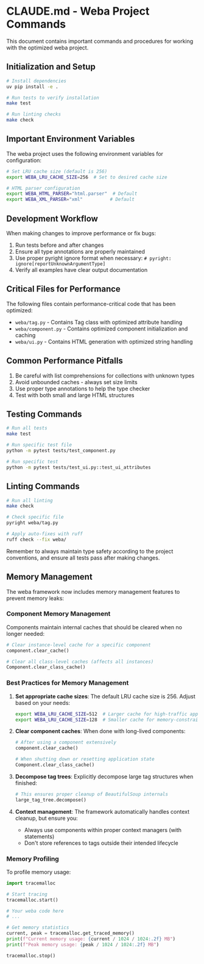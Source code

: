 # CLAUDE.md - Weba Project Commands

This document contains important commands and procedures for working with the optimized weba project.

## Initialization and Setup

```bash
# Install dependencies
uv pip install -e .

# Run tests to verify installation
make test

# Run linting checks
make check
```

## Important Environment Variables

The weba project uses the following environment variables for configuration:

```bash
# Set LRU cache size (default is 256)
export WEBA_LRU_CACHE_SIZE=256  # Set to desired cache size

# HTML parser configuration
export WEBA_HTML_PARSER="html.parser"  # Default
export WEBA_XML_PARSER="xml"          # Default
```

## Development Workflow

When making changes to improve performance or fix bugs:

1. Run tests before and after changes
2. Ensure all type annotations are properly maintained
3. Use proper pyright ignore format when necessary: `# pyright: ignore[reportUnknownArgumentType]`
4. Verify all examples have clear output documentation

## Critical Files for Performance

The following files contain performance-critical code that has been optimized:

- `weba/tag.py` - Contains Tag class with optimized attribute handling
- `weba/component.py` - Contains optimized component initialization and caching
- `weba/ui.py` - Contains HTML generation with optimized string handling

## Common Performance Pitfalls

1. Be careful with list comprehensions for collections with unknown types
2. Avoid unbounded caches - always set size limits
3. Use proper type annotations to help the type checker
4. Test with both small and large HTML structures

## Testing Commands

```bash
# Run all tests
make test

# Run specific test file
python -m pytest tests/test_component.py

# Run specific test
python -m pytest tests/test_ui.py::test_ui_attributes
```

## Linting Commands

```bash
# Run all linting
make check

# Check specific file
pyright weba/tag.py

# Apply auto-fixes with ruff
ruff check --fix weba/
```

Remember to always maintain type safety according to the project conventions, and ensure all tests pass after making changes.

## Memory Management

The weba framework now includes memory management features to prevent memory leaks:

### Component Memory Management

Components maintain internal caches that should be cleared when no longer needed:

```python
# Clear instance-level cache for a specific component
component.clear_cache()

# Clear all class-level caches (affects all instances)
Component.clear_class_cache()
```

### Best Practices for Memory Management

1. **Set appropriate cache sizes**: The default LRU cache size is 256. Adjust based on your needs:

   ```bash
   export WEBA_LRU_CACHE_SIZE=512  # Larger cache for high-traffic apps
   export WEBA_LRU_CACHE_SIZE=128  # Smaller cache for memory-constrained environments
   ```

2. **Clear component caches**: When done with long-lived components:

   ```python
   # After using a component extensively
   component.clear_cache()

   # When shutting down or resetting application state
   Component.clear_class_cache()
   ```

3. **Decompose tag trees**: Explicitly decompose large tag structures when finished:

   ```python
   # This ensures proper cleanup of BeautifulSoup internals
   large_tag_tree.decompose()
   ```

4. **Context management**: The framework automatically handles context cleanup, but ensure you:
   - Always use components within proper context managers (with statements)
   - Don't store references to tags outside their intended lifecycle

### Memory Profiling

To profile memory usage:

```python
import tracemalloc

# Start tracing
tracemalloc.start()

# Your weba code here
# ...

# Get memory statistics
current, peak = tracemalloc.get_traced_memory()
print(f"Current memory usage: {current / 1024 / 1024:.2f} MB")
print(f"Peak memory usage: {peak / 1024 / 1024:.2f} MB")

tracemalloc.stop()
```
